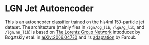 # LGN Jet Autoencoder
This is an autoencoder classifier trained on the hls4ml 150-particle jet dataset.
The architecture (mainly files in `/lgn/cg_lib`, `/lgn/g_lib`, and `/lgn/nn_lib`) is based on [The Lorentz Group Network](https://github.com/fizisist/LorentzGroupNetwork) introduced by Bogatskiy et al. in [arXiv:2006.04780](https://arxiv.org/abs/2006.04780) and its [adaptation](https://github.com/faroukmokhtar/LGN) by Farouk.
